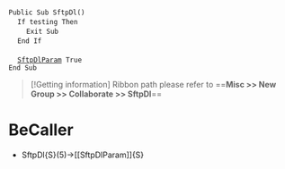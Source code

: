 &nbsp;  &nbsp;  &nbsp;  &nbsp;  
`Public Sub SftpDl()`  
&nbsp;&nbsp;&nbsp;&nbsp;`If testing Then`  
&nbsp;&nbsp;&nbsp;&nbsp;&nbsp;&nbsp;&nbsp;&nbsp;`Exit Sub`  
&nbsp;&nbsp;&nbsp;&nbsp;`End If`  
&nbsp;  &nbsp;  &nbsp;  &nbsp;  
&nbsp;&nbsp;&nbsp;&nbsp;[`SftpDlParam`](SftpDlParam)` True`  
`End Sub`  


> [!Getting information]
> Ribbon path please refer to ==**Misc >> New Group >> Collaborate >> SftpDl**==


# BeCaller
- SftpDl{S}(5)->[[SftpDlParam]]{S}

